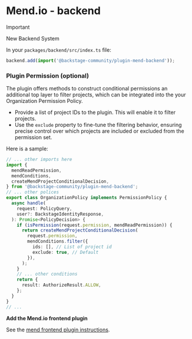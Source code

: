 # Mend.io - backend

> [!IMPORTANT]
> New Backend System

In your `packages/backend/src/index.ts` file:

```ts
backend.add(import('@backstage-community/plugin-mend-backend'));
```

### Plugin Permission (optional)

The plugin offers methods to construct conditional permissions an additional top layer to filter projects, which can be integrated into the your Organization Permission Policy.

- Provide a list of project IDs to the plugin. This will enable it to filter projects.
- Use the `exclude` property to fine-tune the filtering behavior, ensuring precise control over which projects are included or excluded from the permission set.

Here is a sample:

```ts
// ... other imports here
import {
  mendReadPermission,
  mendConditions,
  createMendProjectConditionalDecision,
} from '@backstage-community/plugin-mend-backend';
// ... other polices
export class OrganizationPolicy implements PermissionPolicy {
  async handle(
    request: PolicyQuery,
    user?: BackstageIdentityResponse,
  ): Promise<PolicyDecision> {
    if (isPermission(request.permission, mendReadPermission)) {
      return createMendProjectConditionalDecision(
        request.permission,
        mendConditions.filter({
          ids: [], // List of project id
          exclude: true, // Default
        }),
      );
    }
    // ... other conditions
    return {
      result: AuthorizeResult.ALLOW,
    };
  }
}
// ...
```

**Add the Mend.io frontend plugin**

See the [mend frontend plugin instructions](../mend/README.md).

